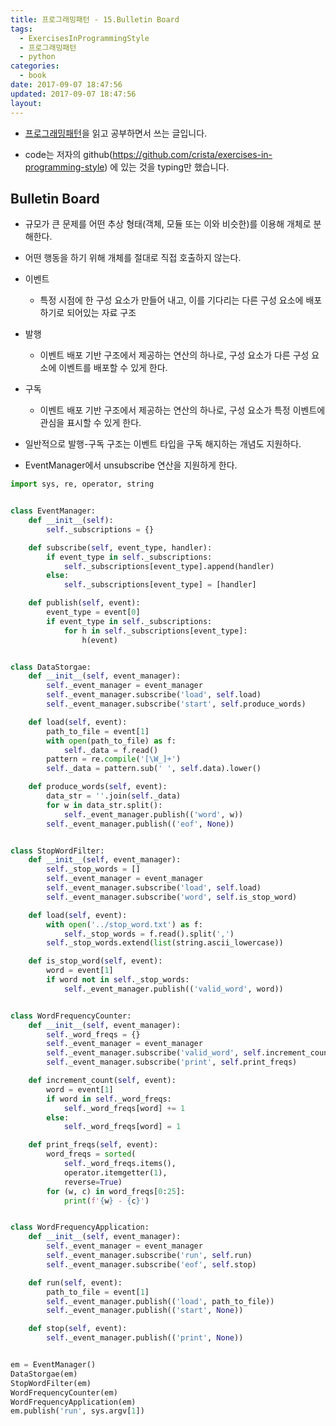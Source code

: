 ```yaml
---
title: 프로그래밍패턴 - 15.Bulletin Board
tags:
  - ExercisesInProgrammingStyle
  - 프로그래밍패턴
  - python
categories:
  - book
date: 2017-09-07 18:47:56
updated: 2017-09-07 18:47:56
layout:
---
```


* [프로그래밍패턴](http://wikibook.co.kr/programming-patterns/)을 읽고 공부하면서 쓰는 글입니다.

* code는 저자의 github(https://github.com/crista/exercises-in-programming-style) 에 있는 것을 typing만 했습니다. 

## Bulletin Board

* 규모가 큰 문제를 어떤 추상 형태(객체, 모듈 또는 이와 비슷한)를 이용해
개체로 분해한다.

* 어떤 행동을 하기 위해 개체를 절대로 직접 호출하지 않는다.

* 이벤트
  - 특정 시점에 한 구성 요소가 만들어 내고, 이를 기다리는 다른 구성 요소에 배포하기로 되어있는 자료 구조

* 발행
  - 이벤트 배포 기반 구조에서 제공하는 연산의 하나로, 구성 요소가 다른 구성 요소에 이벤트를 배포할 수 있게 한다.

* 구독
  - 이벤트 배포 기반 구조에서 제공하는 연산의 하나로, 구성 요소가 특정 이벤트에 관심을 표시할 수 있게 한다.

* 일반적으로 발행-구독 구조는 이벤트 타입을 구독 해지하는 개념도 지원하다.

* EventManager에서 unsubscribe 연산을 지원하게 한다.

```py
import sys, re, operator, string


class EventManager:
    def __init__(self):
        self._subscriptions = {}

    def subscribe(self, event_type, handler):
        if event_type in self._subscriptions:
            self._subscriptions[event_type].append(handler)
        else:
            self._subscriptions[event_type] = [handler]

    def publish(self, event):
        event_type = event[0]
        if event_type in self._subscriptions:
            for h in self._subscriptions[event_type]:
                h(event)


class DataStorgae:
    def __init__(self, event_manager):
        self._event_manager = event_manager
        self._event_manager.subscribe('load', self.load)
        self._event_manager.subscribe('start', self.produce_words)

    def load(self, event):
        path_to_file = event[1]
        with open(path_to_file) as f:
            self._data = f.read()
        pattern = re.compile('[\W_]+')
        self._data = pattern.sub(' ', self.data).lower()

    def produce_words(self, event):
        data_str = ''.join(self._data)
        for w in data_str.split():
            self._event_manager.publish(('word', w))
        self._event_manager.publish(('eof', None))


class StopWordFilter:
    def __init__(self, event_manager):
        self._stop_words = []
        self._event_manager = event_manager
        self._event_manager.subscribe('load', self.load)
        self._event_manager.subscribe('word', self.is_stop_word)

    def load(self, event):
        with open('../stop_word.txt') as f:
            self._stop_words = f.read().split(',')
        self._stop_words.extend(list(string.ascii_lowercase))

    def is_stop_word(self, event):
        word = event[1]
        if word not in self._stop_words:
            self._event_manager.publish(('valid_word', word))


class WordFrequencyCounter:
    def __init__(self, event_manager):
        self._word_freqs = {}
        self._event_manager = event_manager
        self._event_manager.subscribe('valid_word', self.increment_count)
        self._event_manager.subscribe('print', self.print_freqs)

    def increment_count(self, event):
        word = event[1]
        if word in self._word_freqs:
            self._word_freqs[word] += 1
        else:
            self._word_freqs[word] = 1

    def print_freqs(self, event):
        word_freqs = sorted(
            self._word_freqs.items(),
            operator.itemgetter(1),
            reverse=True)
        for (w, c) in word_freqs[0:25]:
            print(f'{w} - {c}')


class WordFrequencyApplication:
    def __init__(self, event_manager):
        self._event_manager = event_manager
        self._event_manager.subscribe('run', self.run)
        self._event_manager.subscribe('eof', self.stop)

    def run(self, event):
        path_to_file = event[1]
        self._event_manager.publish(('load', path_to_file))
        self._event_manager.publish(('start', None))

    def stop(self, event):
        self._event_manager.publish(('print', None))


em = EventManager()
DataStorgae(em)
StopWordFilter(em)
WordFrequencyCounter(em)
WordFrequencyApplication(em)
em.publish('run', sys.argv[1])

```